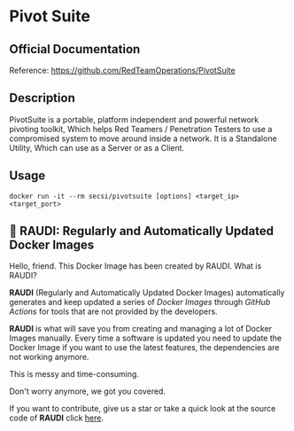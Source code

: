 # Pivot Suite

## Official Documentation
Reference: https://github.com/RedTeamOperations/PivotSuite

## Description
PivotSuite is a portable, platform independent and powerful network pivoting toolkit, Which helps Red Teamers / Penetration Testers to use a compromised system to move around inside a network. It is a Standalone Utility, Which can use as a Server or as a Client.

## Usage
```
docker run -it --rm secsi/pivotsuite [options] <target_ip> <target_port>
```

## 🐳 RAUDI: Regularly and Automatically Updated Docker Images

Hello, friend. This Docker Image has been created by RAUDI. What is RAUDI?

**RAUDI** (Regularly and Automatically Updated Docker Images) automatically generates and keep updated a series of *Docker Images* through *GitHub Actions* for tools that are not provided by the developers.

**RAUDI** is what will save you from creating and managing a lot of Docker Images manually. Every time a software is updated you need to update the Docker Image if you want to use the latest features, the dependencies are not working anymore. 

This is messy and time-consuming. 

Don't worry anymore, we got you covered.

If you want to contribute, give us a star or take a quick look at the source code of **RAUDI** click [here](https://github.com/cybersecsi/RAUDI).